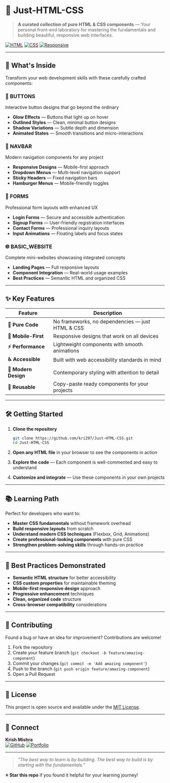 # 🎨 Just-HTML-CSS

> **A curated collection of pure HTML & CSS components** — Your personal front-end laboratory for mastering the fundamentals and building beautiful, responsive web interfaces.

[![HTML](https://img.shields.io/badge/HTML-E34F26?style=flat-square&logo=html5&logoColor=white)](https://developer.mozilla.org/en-US/docs/Web/HTML)
[![CSS](https://img.shields.io/badge/CSS-1572B6?style=flat-square&logo=css3&logoColor=white)](https://developer.mozilla.org/en-US/docs/Web/CSS)
[![Responsive](https://img.shields.io/badge/Responsive-✓-green?style=flat-square)](https://web.dev/responsive-web-design-basics/)

---

## 🚀 What's Inside

Transform your web development skills with these carefully crafted components:

### 🔘 **BUTTONS**
Interactive button designs that go beyond the ordinary
- **Glow Effects** — Buttons that light up on hover
- **Outlined Styles** — Clean, minimal button designs
- **Shadow Variations** — Subtle depth and dimension
- **Animated States** — Smooth transitions and micro-interactions

### 🧭 **NAVBAR**
Modern navigation components for any project
- **Responsive Designs** — Mobile-first approach
- **Dropdown Menus** — Multi-level navigation support
- **Sticky Headers** — Fixed navigation bars
- **Hamburger Menus** — Mobile-friendly toggles

### 📝 **FORMS**
Professional form layouts with enhanced UX
- **Login Forms** — Secure and accessible authentication
- **Signup Forms** — User-friendly registration interfaces
- **Contact Forms** — Professional inquiry layouts
- **Input Animations** — Floating labels and focus states

### 🌐 **BASIC_WEBSITE**
Complete mini-websites showcasing integrated concepts
- **Landing Pages** — Full responsive layouts
- **Component Integration** — Real-world usage examples
- **Best Practices** — Semantic HTML and organized CSS

---

## ✨ Key Features

| Feature | Description |
|---------|-------------|
| **🎯 Pure Code** | No frameworks, no dependencies — just HTML & CSS |
| **📱 Mobile-First** | Responsive designs that work on all devices |
| **⚡ Performance** | Lightweight components with smooth animations |
| **♿ Accessible** | Built with web accessibility standards in mind |
| **🎨 Modern Design** | Contemporary styling with attention to detail |
| **🔄 Reusable** | Copy-paste ready components for your projects |

---

## 🛠️ Getting Started

1. **Clone the repository**
   ```bash
   git clone https://github.com/kri297/Just-HTML-CSS.git
   cd Just-HTML-CSS
   ```

2. **Open any HTML file** in your browser to see the components in action

3. **Explore the code** — Each component is well-commented and easy to understand

4. **Customize and integrate** — Use these components in your own projects

---

## 📚 Learning Path

Perfect for developers who want to:
- **Master CSS fundamentals** without framework overhead
- **Build responsive layouts** from scratch
- **Understand modern CSS techniques** (Flexbox, Grid, Animations)
- **Create professional-looking components** with pure CSS
- **Strengthen problem-solving skills** through hands-on practice

---

## 🎯 Best Practices Demonstrated

- **Semantic HTML structure** for better accessibility
- **CSS custom properties** for maintainable theming
- **Mobile-first responsive design** approach
- **Progressive enhancement** techniques
- **Clean, organized code** structure
- **Cross-browser compatibility** considerations

---

## 🤝 Contributing

Found a bug or have an idea for improvement? Contributions are welcome!

1. Fork the repository
2. Create your feature branch (`git checkout -b feature/amazing-component`)
3. Commit your changes (`git commit -m 'Add amazing component'`)
4. Push to the branch (`git push origin feature/amazing-component`)
5. Open a Pull Request

---

## 📄 License

This project is open source and available under the [MIT License](LICENSE).

---

## 🔗 Connect

**Krish Mishra**  
[![GitHub](https://img.shields.io/badge/GitHub-kri297-181717?style=flat-square&logo=github)](https://github.com/kri297)
[![Portfolio](https://img.shields.io/badge/Portfolio-Visit-blue?style=flat-square&logo=web)](https://your-portfolio-link.com)

---

> *"The best way to learn is by building. The best way to build is by starting with the fundamentals."*

**⭐ Star this repo** if you found it helpful for your learning journey!
